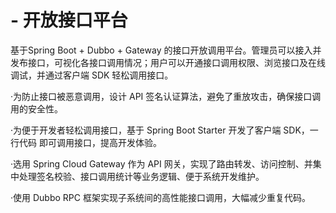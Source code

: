 # - 开放接口平台
基于Spring Boot + Dubbo + Gateway 的接口开放调用平台。管理员可以接入并发布接口，可视化各接口调用情况；用户可以开通接口调用权限、浏览接口及在线调试，并通过客户端 SDK 轻松调用接口。

·为防止接口被恶意调用，设计 API 签名认证算法，避免了重放攻击，确保接口调用的安全性。

·为便于开发者轻松调用接口，基于 Spring Boot Starter 开发了客户端 SDK，一行代码 即可调用接口，提高开发体验。

·选用 Spring Cloud Gateway 作为 API 网关，实现了路由转发、访问控制、并集中处理签名校验、接口调用统计等业务逻辑、便于系统开发维护。

·使用 Dubbo RPC 框架实现子系统间的高性能接口调用，大幅减少重复代码。
